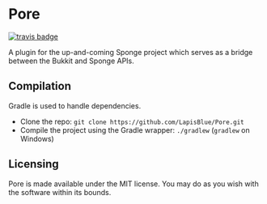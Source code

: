 Pore
=====

[![travis badge](https://travis-ci.org/LapisBlue/Pore.svg)](https://travis-ci.org/LapisBlue/Pore)

A plugin for the up-and-coming Sponge project which serves as a bridge between the Bukkit and Sponge APIs.

Compilation
-----------

Gradle is used to handle dependencies.

- Clone the repo: `git clone https://github.com/LapisBlue/Pore.git`
- Compile the project using the Gradle wrapper: `./gradlew` (`gradlew` on Windows)

Licensing
---------

Pore is made available under the MIT license. You may do as you wish with the software within its bounds.
